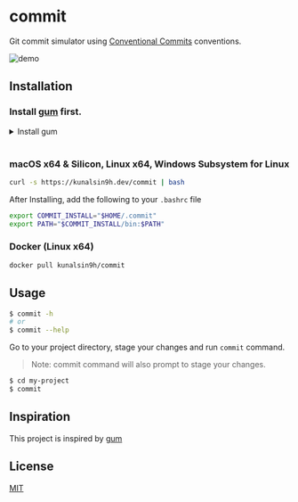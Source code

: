 # commit
Git commit simulator using [Conventional Commits](https://www.conventionalcommits.org/en/v1.0.0/) conventions.

![demo](https://user-images.githubusercontent.com/82411321/188562957-5b54ac73-ae61-43a0-9735-233bcb1405c3.gif)

## Installation
### Install [gum](https://github.com/charmbracelet/gum#installation) first.

<details>
<summary> Install gum </summary>

Use a package manager:

```bash
# macOS or Linux
brew install gum

# Arch Linux (btw)
pacman -S gum

# Nix
nix-env -iA nixpkgs.gum

# Debian/Ubuntu
echo 'deb [trusted=yes] https://repo.charm.sh/apt/ /' | sudo tee /etc/apt/sources.list.d/charm.list
sudo apt update && sudo apt install gum

# Fedora
echo '[charm]
name=Charm
baseurl=https://repo.charm.sh/yum/
enabled=1
gpgcheck=0' | sudo tee /etc/yum.repos.d/charm.repo
sudo yum install gum
```

Or download it:

* [Packages](https://github.com/charmbracelet/gum/releases) are available in Debian and RPM formats
* [Binaries](https://github.com/charmbracelet/gum/releases) are available for Linux, macOS, and Windows

Or just install it with `go`:

```bash
go install github.com/charmbracelet/gum@latest
```
</details>

<br>

### macOS x64 & Silicon, Linux x64, Windows Subsystem for Linux
```bash
curl -s https://kunalsin9h.dev/commit | bash
```
After Installing, add the following to your `.bashrc` file
```bash
export COMMIT_INSTALL="$HOME/.commit"
export PATH="$COMMIT_INSTALL/bin:$PATH"
```

### Docker (Linux x64)
```bash
docker pull kunalsin9h/commit
```

## Usage
```bash
$ commit -h
# or
$ commit --help
```

Go to your project directory, stage your changes and run `commit` command.
> Note: commit command will also prompt to stage your changes.
```bash
$ cd my-project
$ commit
```

## Inspiration
This project is inspired by [gum](https://github.com/charmbracelet/gum)

## License
[MIT](https://github.com/KunalSin9h/commit/blob/master/LICENSE)

